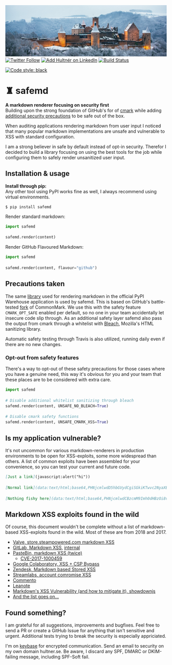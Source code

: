 ![safemd](resources/castle_wide.jpg) 
[![Twitter Follow](https://img.shields.io/twitter/follow/ahultner.svg?style=social&label=Follow)](https://www.linkedin.com/in/hultner/)
[![Add Hultnér on LinkedIn](https://img.shields.io/badge/linkedin-hultner-blue.svg)](https://twitter.com/ahultner)
[![Build Status](https://travis-ci.org/Hultner/safemd.svg?branch=master)](https://travis-ci.org/Hultner/safemd)
<!--[![Codacy Badge](https://api.codacy.com/project/badge/Grade/21872a9d5f154750b457e6207a83298d)](https://www.codacy.com/app/Hultner/safemd?utm_source=github.com&amp;utm_medium=referral&amp;utm_content=Hultner/safemd&amp;utm_campaign=Badge_Grade)
[![Codacy Badge](https://api.codacy.com/project/badge/Coverage/21872a9d5f154750b457e6207a83298d)](https://www.codacy.com/app/Hultner/safemd?utm_source=github.com&amp;utm_medium=referral&amp;utm_content=Hultner/safemd&amp;utm_campaign=Badge_Coverage)-->
[![Code style: black](https://img.shields.io/badge/code%20style-black-000000.svg)](https://github.com/ambv/black)
# ♜ safemd
**A markdown renderer focusing on security first**  
Building upon the strong foundation of GitHub's for of [cmark] while adding 
[additional security precautions](#precautions-taken) to be safe out of the box. 

When auditing applications rendering markdown from user input I noticed that
many popular markdown implementations are unsafe and vulnerable to XSS with
standard configuration. 

I am a strong believer in safe by default instead of opt-in security. Therefor 
I decided to build a library focusing on using the best tools for the job while
configuring them to safely render unsanitized user input. 

## Installation & usage
**Install through pip:**  
Any other tool using PyPI works fine as well, I always recommend using virtual
environments.
```shell
$ pip install safemd
```

Render standard markdown:
```python
import safemd

safemd.render(content)
```

Render GitHub Flavoured Markdown:
```python
import safemd

safemd.render(content, flavour="github")
```

## Precautions taken
The same [library][cmarkgfm] used for rendering markdown in the official PyPI 
Warehouse application is used by safemd. This is based on GitHub's 
battle-tested [fork][cmark] of CommonMark. We use this with the safety feature 
`CMARK_OPT_SAFE` enabled per default, so no one in your team accidentally let
insecure code slip through. As an additional safety layer safemd also pass the
output from cmark through a whitelist with [Bleach], Mozilla's HTML sanitizing
library. 

Automatic safety testing through Travis is also utilized, running daily even if
there are no new changes.

### Opt-out from safety features
There's a way to opt-out of these safety precautions for those cases where you 
have a genuine need, this way it's obvious for you and your team that these
places are to be considered with extra care.
```python
import safemd

# Disable additional whitelist sanitizing through bleach
safemd.render(content, UNSAFE_NO_BLEACH=True)

# Disable cmark safety functions
safemd.render(content, UNSAFE_CMARK_XSS=True)

```

## Is my application vulnerable? 
It's not uncommon for various markdown-renderers in production environments to
be open for XSS-exploits, some more widespread than others. A list of common
exploits have been assembled for your convenience, so you can test your current
and future code.
```md
[Just a link](javascript:alert("hi"))

[Normal link](data:text/html;base64,PHNjcmlwdD5hbGVydCgiSGkiKTwvc2NyaXB0Pgo=) 

[Nothing fishy here](data:text/html;base64,PHNjcmlwdCBzcmM9Imh0dHBzOi8vZ2lzdGNkbi5naXRoYWNrLmNvbS9IdWx0bmVyL2JjMDIzOGJkOWIxZDI4M2JhMWM5NDczZjU0M2ZmZjc4L3Jhdy9kM2U5YWFkYTdlMGRlNzFkNmNlYTY1MDVmMTljZGE2NjE1MmE0MDFlL2hpLmpzIiBpbnRlZ3JpdHk9InNoYTM4NC0yaGZ6aFlkelB1SGd0S1E2Vk96UGlNbEN2Nzl3WDM1NzdxTDR3eWpmNWhMYkEvcW1BZHhCbXdxNGl6YXRwRy93IiBjcm9zc29yaWdpbj0iYW5vbnltb3VzIj48L3NjcmlwdD4=)
```

## Markdown XSS exploits found in the wild
Of course, this document wouldn't be complete without a list of markdown-based
XSS-exploits found in the wild. Most of these are from 2018 and 2017.
- [Valve, store.steampowered.com markdown XSS](https://hackerone.com/reports/313250)
- [GitLab, Markdown XSS](https://hackerone.com/reports/270999), [internal](https://about.gitlab.com/2017/10/17/gitlab-10-dot-0-dot-4-security-release/)
- [PasteBin, markdown XSS (twice)](https://medium.com/@Nhoya/xss-in-pastebin-com-via-unsanitized-output-e216190b7949)
  - [CVE-2017-1000459](https://www.cvedetails.com/cve/CVE-2017-1000459/)
- [Google Colaboratory, XSS + CSP Bypass](https://blog.bentkowski.info/2018/06/xss-in-google-colaboratory-csp-bypass.html)
- [Zendesk, Markdown based Stored XSS](https://blog.0daylabs.com/2016/02/15/stored-xss-on-zendesk/)
- [Streamlabs, account comromise XSS](https://blog.rockhouse.ga/2017/12/31/streamlabs-stored-xss-in-donation-page-leading-to-account-compromise-and-my-first-reward/)
- [Commento](https://github.com/adtac/commento-ce/issues/154)
- [Leanote](https://github.com/leanote/leanote/issues/719)
- [Markdown's XSS Vulnerability (and how to mitigate it), showdownjs](https://github.com/showdownjs/showdown/wiki/Markdown%27s-XSS-Vulnerability-%28and-how-to-mitigate-it%29)
- [And the list goes on…](https://www.google.com/search?q=markdown+xss)

## Found something?
I am grateful for all suggestions, improvements and bugfixes. Feel free to send
a PR or create a GitHub Issue for anything that isn't sensitive and urgent.
Additional tests trying to break the security is especially appriciated.

I'm on [keybase](https://keybase.io/encrypt#hultner) for encrypted communication. 
Send an email to security on my own domain hultner.se. Be aware, I discard any
SPF, DMARC or DKIM-failing message, including SPF-Soft fail.


[cmark]: https://github.com/github/cmark-gfm
[cmarkgfm]: https://github.com/theacodes/cmarkgfm
[Bleach]: https://github.com/mozilla/bleach
